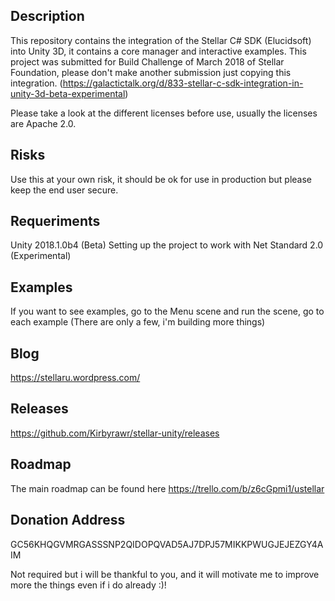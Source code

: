Description
---------------
This repository contains the integration of the Stellar C# SDK (Elucidsoft) into Unity 3D, it contains a core manager and interactive examples.
This project was submitted for Build Challenge of March 2018 of Stellar Foundation, please don't make another submission just copying this integration. (https://galactictalk.org/d/833-stellar-c-sdk-integration-in-unity-3d-beta-experimental)

Please take a look at the different licenses before use, usually the licenses are Apache 2.0.

Risks
---------------
Use this at your own risk, it should be ok for use in production but please keep the end user secure.

Requeriments
---------------
Unity 2018.1.0b4 (Beta)
Setting up the project to work with Net Standard 2.0 (Experimental)

Examples
---------------
If you want to see examples, go to the Menu scene and run the scene, go to each example (There are only a few, i'm building more things)

Blog
--------------
https://stellaru.wordpress.com/

Releases
--------------
https://github.com/Kirbyrawr/stellar-unity/releases

Roadmap
--------------
The main roadmap can be found here
https://trello.com/b/z6cGpmi1/ustellar

Donation Address
--------------
GC56KHQGVMRGASSSNP2QIDOPQVAD5AJ7DPJ57MIKKPWUGJEJEZGY4AIM

Not required but i will be thankful to you, and it will motivate me to improve more the things even if i do already :)!
